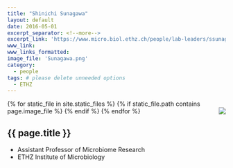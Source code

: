 ```yaml
---
title: "Shinichi Sunagawa"
layout: default
date: 2016-05-01
excerpt_separator: <!--more-->
excerpt_link: 'https://www.micro.biol.ethz.ch/people/lab-leaders/ssunagaw.html'
www_link:
www_links_formatted:
image_file: 'Sunagawa.png'
category:
  - people
tags: # please delete unneeded options
  - ETHZ
---
```


{% for static_file in site.static_files %}
  {% if static_file.path contains page.image_file %}
<img style="float: right; max-width: 60px;" src="{{ static_file.path | relative_url}}" />
  {% endif %}
{% endfor %}

## {{ page.title }}

* Assistant Professor of Microbiome Research
* ETHZ Institute of Microbiology

<!--more-->

